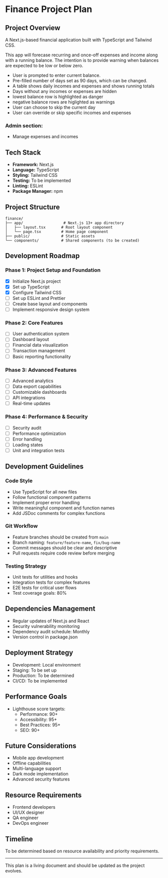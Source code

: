 # Finance Project Plan

## Project Overview

A Next.js-based financial application built with TypeScript and Tailwind CSS.

This app will forecase recurring and once-off expenses and income along with a running balance.
The intention is to provide warning when balances are expected to be low or below zero.

- User is prompted to enter current balance.
- Pre-filled number of days set as 90 days, which can be changed.
- A table shows daily incomes and expenses and shows running totals
- Days without any incomes or expenses are hidden
- lowest balance row is highlighted as danger
- negative balance rows are higlighted as warnings
- User can choose to skip the current day
- User can override or skip specific incomes and expenses

### Admin section:

- Manage expenses and incomes

## Tech Stack

- **Framework:** Next.js
- **Language:** TypeScript
- **Styling:** Tailwind CSS
- **Testing:** To be implemented
- **Linting:** ESLint
- **Package Manager:** npm

## Project Structure

```
finance/
├── app/                  # Next.js 13+ app directory
│   ├── layout.tsx       # Root layout component
│   └── page.tsx         # Home page component
├── public/              # Static assets
└── components/          # Shared components (to be created)
```

## Development Roadmap

### Phase 1: Project Setup and Foundation

- [x] Initialize Next.js project
- [x] Set up TypeScript
- [x] Configure Tailwind CSS
- [ ] Set up ESLint and Prettier
- [ ] Create base layout and components
- [ ] Implement responsive design system

### Phase 2: Core Features

- [ ] User authentication system
- [ ] Dashboard layout
- [ ] Financial data visualization
- [ ] Transaction management
- [ ] Basic reporting functionality

### Phase 3: Advanced Features

- [ ] Advanced analytics
- [ ] Data export capabilities
- [ ] Customizable dashboards
- [ ] API integrations
- [ ] Real-time updates

### Phase 4: Performance & Security

- [ ] Security audit
- [ ] Performance optimization
- [ ] Error handling
- [ ] Loading states
- [ ] Unit and integration tests

## Development Guidelines

### Code Style

- Use TypeScript for all new files
- Follow functional component patterns
- Implement proper error handling
- Write meaningful component and function names
- Add JSDoc comments for complex functions

### Git Workflow

- Feature branches should be created from `main`
- Branch naming: `feature/feature-name`, `fix/bug-name`
- Commit messages should be clear and descriptive
- Pull requests require code review before merging

### Testing Strategy

- Unit tests for utilities and hooks
- Integration tests for complex features
- E2E tests for critical user flows
- Test coverage goals: 80%

## Dependencies Management

- Regular updates of Next.js and React
- Security vulnerability monitoring
- Dependency audit schedule: Monthly
- Version control in package.json

## Deployment Strategy

- Development: Local environment
- Staging: To be set up
- Production: To be determined
- CI/CD: To be implemented

## Performance Goals

- Lighthouse score targets:
  - Performance: 90+
  - Accessibility: 95+
  - Best Practices: 95+
  - SEO: 90+

## Future Considerations

- Mobile app development
- Offline capabilities
- Multi-language support
- Dark mode implementation
- Advanced security features

## Resource Requirements

- Frontend developers
- UI/UX designer
- QA engineer
- DevOps engineer

## Timeline

To be determined based on resource availability and priority requirements.

---

This plan is a living document and should be updated as the project evolves.
